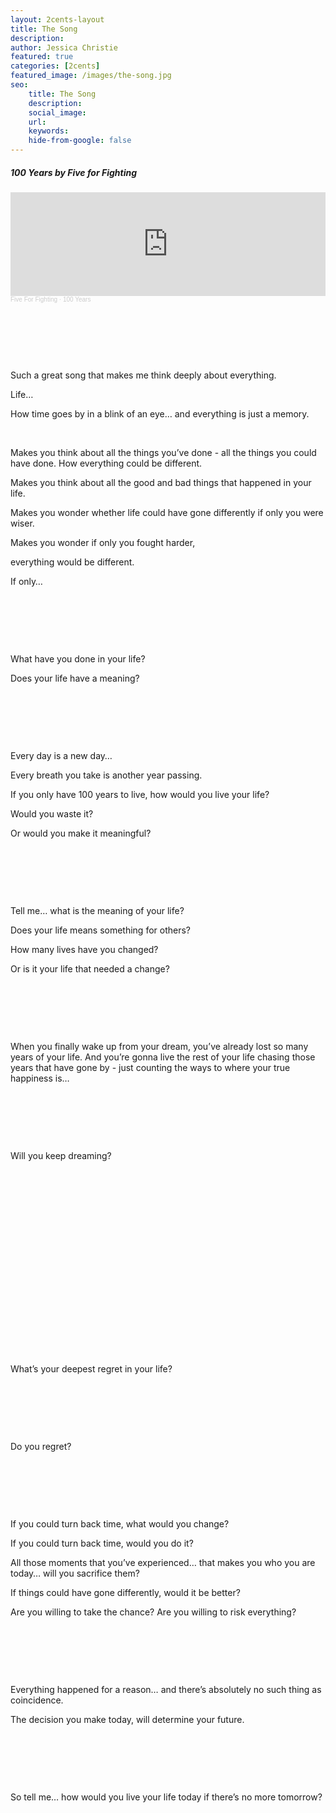 ```yaml
---
layout: 2cents-layout
title: The Song
description:
author: Jessica Christie
featured: true
categories: [2cents]
featured_image: /images/the-song.jpg
seo:
    title: The Song
    description:
    social_image:
    url:
    keywords:
    hide-from-google: false
---
```

##### 100 Years by Five for Fighting

<div>
    <iframe width="100%" height="166" scrolling="no" frameborder="no" allow="autoplay" src="https://w.soundcloud.com/player/?url=https%3A//api.soundcloud.com/tracks/188714007&color=%23d85838&auto_play=false&hide_related=false&show_comments=true&show_user=true&show_reposts=false&show_teaser=true"></iframe>
    <div style="font-size: 10px; color: #cccccc;line-break: anywhere;word-break: normal;overflow: hidden;white-space: nowrap;text-overflow: ellipsis; font-family: Interstate,Lucida Grande,Lucida Sans Unicode,Lucida Sans,Garuda,Verdana,Tahoma,sans-serif;font-weight: 100;"><a href="https://soundcloud.com/fiveforfighting" title="Five For Fighting" target="_blank" style="color: #cccccc; text-decoration: none;">Five For Fighting</a> · <a href="https://soundcloud.com/fiveforfighting/100-years" title="100 Years" target="_blank" style="color: #cccccc; text-decoration: none;">100 Years</a></div>
</div>

&nbsp;

&nbsp;

&nbsp;

Such a great song that makes me think deeply about everything.

Life…

How time goes by in a blink of an eye… and everything is just a memory.

&nbsp;

Makes you think about all the things you’ve done - all the things you could have done. How everything could be different.

Makes you think about all the good and bad things that happened in your life.

Makes you wonder whether life could have gone differently if only you were wiser.

Makes you wonder if only you fought harder,

everything would be different.

If only…

&nbsp;

&nbsp;

&nbsp;

What have you done in your life?

Does your life have a meaning?

&nbsp;

&nbsp;

&nbsp;

Every day is a new day…

Every breath you take is another year passing.

If you only have 100 years to live, how would you live your life?

Would you waste it?

Or would you make it meaningful?

&nbsp;

&nbsp;

&nbsp;

Tell me… what is the meaning of your life?

Does your life means something for others?

How many lives have you changed?

Or is it your life that needed a change?

&nbsp;

&nbsp;

&nbsp;

When you finally wake up from your dream, you’ve already lost so many years of your life. And you’re gonna live the rest of your life chasing those years that have gone by - just counting the ways to where your true happiness is…

&nbsp;

&nbsp;

&nbsp;

Will you keep dreaming?

&nbsp;

&nbsp;

&nbsp;

&nbsp;

&nbsp;

&nbsp;

&nbsp;

&nbsp;

&nbsp;

&nbsp;

What’s your deepest regret in your life?

&nbsp;

&nbsp;

&nbsp;

Do you regret?

&nbsp;

&nbsp;

&nbsp;

If you could turn back time, what would you change?

If you could turn back time, would you do it?

All those moments that you’ve experienced… that makes you who you are today… will you sacrifice them?

If things could have gone differently, would it be better?

Are you willing to take the chance? Are you willing to risk everything?

&nbsp;

&nbsp;

&nbsp;

Everything happened for a reason… and there’s absolutely no such thing as coincidence.

The decision you make today, will determine your future.

&nbsp;

&nbsp;

&nbsp;

So tell me… how would you live your life today if there’s no more tomorrow?

&nbsp;

&nbsp;

&nbsp;

&nbsp;

&nbsp;
